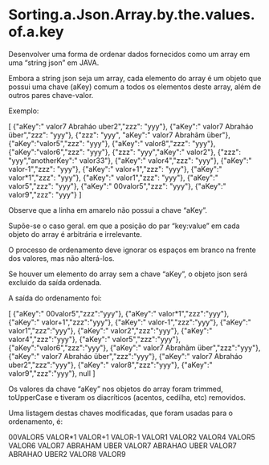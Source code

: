 # Sorting.a.Json.Array.by.the.values.of.a.key

Desenvolver uma forma de ordenar dados fornecidos como um array em uma “string json” em JAVA.

Embora a string json seja um array, cada elemento do array é um objeto que possui uma chave (aKey) comum a todos os elementos deste array, além de outros pares chave-valor.

Exemplo:

[
  {"aKey":" valor7 Abraháo uber2","zzz": "yyy"},
  {"aKey":" valor7 Abraháo über","zzz": "yyy"},
  {"zzz": "yyy", "aKey":" valor7 Abrahãm über"},
  {"aKey":"valor5","zzz": "yyy"},
  {"aKey":"  valor8","zzz": "yyy"},
  {"aKey":"valor6","zzz": "yyy"},
  {"zzz": "yyy","aKey":"  valor2"},
  {"zzz": "yyy","anotherKey":"  valor33"},
  {"aKey":" valor4","zzz": "yyy"},
  {"aKey":" valor-1","zzz": "yyy"},
  {"aKey":" valor+1","zzz": "yyy"},
  {"aKey":" valor*1","zzz": "yyy"},
  {"aKey":" valor1","zzz": "yyy"},
  {"aKey":" valor5","zzz": "yyy"},
  {"aKey":"   00valor5","zzz": "yyy"},
  {"aKey":" valor9","zzz": "yyy"}
]

Observe que a linha em amarelo não possui a chave “aKey”.

Supõe-se o caso geral. em que a posição do par “key:value” em cada objeto do array é arbitrária e irrelevante.

O processo de ordenamento deve ignorar os espaços em branco na frente dos valores, mas não alterá-los.

Se houver um elemento do array sem a chave “aKey”, o objeto json será excluido da saída ordenada.

A saída do ordenamento foi:

[
  {"aKey":"   00valor5","zzz":"yyy"},
  {"aKey":" valor*1","zzz":"yyy"},
  {"aKey":" valor+1","zzz":"yyy"},
  {"aKey":" valor-1","zzz":"yyy"},
  {"aKey":" valor1","zzz":"yyy"},
  {"aKey":"  valor2","zzz":"yyy"},
  {"aKey":" valor4","zzz":"yyy"},
  {"aKey":" valor5","zzz":"yyy"},
  {"aKey":"valor6","zzz":"yyy"},
  {"aKey":" valor7 Abrahãm über","zzz":"yyy"},
  {"aKey":" valor7 Abraháo über","zzz":"yyy"},
  {"aKey":" valor7 Abraháo uber2","zzz":"yyy"},
  {"aKey":"  valor8","zzz":"yyy"},
  {"aKey":" valor9","zzz":"yyy"},
  null
]

Os valores da chave “aKey” nos objetos do array foram trimmed, toUpperCase e tiveram os diacríticos (acentos, cedilha, etc) removidos.

Uma listagem destas chaves modificadas, que foram usadas para o ordenamento, é:

00VALOR5
VALOR*1
VALOR+1
VALOR-1
VALOR1
VALOR2
VALOR4
VALOR5
VALOR6
VALOR7 ABRAHAM UBER
VALOR7 ABRAHAO UBER
VALOR7 ABRAHAO UBER2
VALOR8
VALOR9
